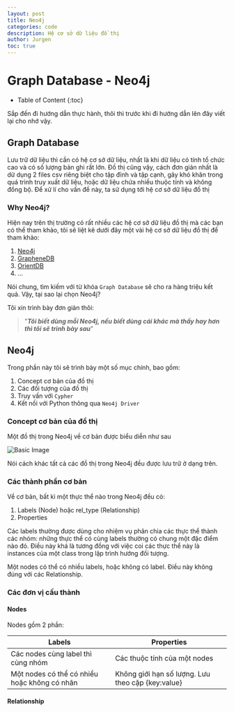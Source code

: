 ```yaml
---
layout: post
title: Neo4j
categories: code
description: Hệ cơ sở dữ liệu đồ thị
author: Jurgen
toc: true
---
```


# Graph Database - Neo4j

- Table of Content
{:toc}

Sắp đến đi hướng dẫn thực hành, thôi thì trước khi đi hướng dẫn lên đây viết lại cho nhớ vậy.

## Graph Database

Lưu trữ dữ liệu thì cần có hệ cơ sở dữ liệu, nhất là khi dữ liệu có tính tổ chức cao và có số lượng bản ghi rất lớn. Đồ thị cũng vậy, cách đơn giản nhất là dử dụng 2 files csv riêng biệt cho tập đỉnh và tập cạnh, gây khó khăn trong quá trình truy xuất dữ liệu, hoặc dữ liệu chứa nhiều thuộc tính và không đồng bộ. Để xử lí cho vấn đề này, ta sử dụng tới hệ cơ sở dữ liệu đồ thị

### Why Neo4j?

Hiện nay trên thị trường có rất nhiều các hệ cơ sở dữ liệu đồ thị mà các bạn có thể tham khảo, tôi sẽ liệt kê dưới đây một vài hệ cơ sở dữ liệu đồ thị để tham khảo:

1. [Neo4j](https://neo4j.com/)
2. [GrapheneDB](https://www.graphenedb.com/)
3. [OrientDB](https://www.orientdb.org/)
4. ...

Nói chung, tìm kiếm với từ khóa `Graph Database` sẽ cho ra hàng triệu kết quả. Vậy, tại sao lại chọn Neo4j?

Tôi xin trình bày đơn giản thôi:

> "***Tôi biết dùng mỗi Neo4j, nếu biết dùng cái khác mà thấy hay hơn thì tôi sẽ trình bày sau***"

## Neo4j

Trong phần này tôi sẽ trình bày một số mục chính, bao gồm:

1. Concept cơ bản của đồ thị
2. Các đối tượng của đồ thị
3. Truy vấn với `Cypher`
4. Kết nối với Python thông qua `Neo4j Driver`

### Concept cơ bản của đồ thị

Một đồ thị trong Neo4j về cơ bản được biểu diễn như sau

![Basic Image]()

Nói cách khác tất cả các đồ thị trong Neo4j đều được lưu trữ ở dạng trên.

### Các thành phần cơ bản

Về cơ bản, bất kì một thực thể nào trong Neo4j đều có:

1. Labels (Node) hoặc rel_type (Relationship)
2. Properties

Các labels thường được dùng cho nhiệm vụ phân chia các thực thể thành các nhóm: những thực thể có cùng labels thường có chung một đặc điểm nào đó. Điều này khá là tương đồng với việc coi các thực thể này là instances của một class trong lập trình hướng đối tượng.

Một nodes có thể có nhiều labels, hoặc không có label. Điều này không đúng với các Relationship.

### Các đơn vị cấu thành

#### Nodes

Nodes gồm 2 phần:

| Labels                                       | Properties                                        |
| -------------------------------------------- | ------------------------------------------------- |
| Các nodes cùng label thì cùng nhóm           | Các thuộc tính của một nodes                      |
| Một nodes có thể có nhiều hoặc không có nhãn | Không giới hạn số lượng. Lưu theo cặp {key:value} |

#### Relationship